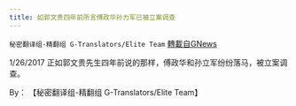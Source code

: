 ```yaml
---
title: 如郭文贵四年前所言傅政华孙力军已被立案调查
---
```

`秘密翻译组-精翻组 G-Translators/Elite Team` [轉載自GNews](https://gnews.org/zh-hans/1592562/)

1/26/2017 正如郭文贵先生四年前说的那样，傅政华和孙立军纷纷落马，被立案调查。

By： 【秘密翻译组-精翻组 G-Translators/Elite Team】
